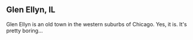 ## Glen Ellyn, IL

Glen Ellyn is an old town in the western suburbs of Chicago.
Yes, it is.
It's pretty boring...

